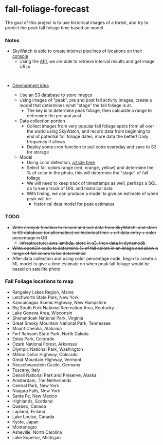 # fall-foliage-forecast

The goal of this project is to use historical images of a forest, and try to predict the peak fall foliage time based on model

### Notes
- SkyWatch is able to create interval pipelines of locations on their [console](https://console.earthcache.com/)
    - Using the [API](https://api-docs.earthcache.com/#tag/intervalResults/operation/intervalResultsList), we are able to retrieve interval results and get image URLs
<br/>

- <u>Development idea</u>

    - Use an S3 database to store images
    - Using images of "peak", pre and post fall activity images, create a model that determines what "stage" the fall foliage is at.
        - The key is to determine peak foliage, then calculate a range to determine the pre and post
    - Data collection portion
        - Collect images from very popular fall foliage spots from all over the world using SkyWatch, and record data from beginning to end of potential fall foliage dates, more data the better! Daily frequency if allows
        - Deploy some cron function to pull code everyday and save to S3 for storage
    - Model
        - Using color detection, [article here](https://pyimagesearch.com/2014/08/04/opencv-python-color-detection/)
        - Select fall colors range (red, orange, yellow) and determine the % of color in the photo, this will determine the "stage" of fall foliage
        - We will need to keep track of timestamps as well, perhaps a SQL db to keep track of URL and historical data
        - With timing, we can produce a model to give an estimate of when peak will be
            - historical data model for peak estimates

### TODO
- <s>Write cronjob function to record and pull data from SkyWatch, and store to S3 database (or alternative) w/ historical time + url data entry + color percentage in DB
    - infrastructure: aws lambda, store in s3, then data in dynamodb</s>
- <s>Write openCV code to determine % of fall colors in an image and allow a range of fall colors to be determined</s>
- After data collection and using color percentage code, begin to create a ML model to give a time estimate on when peak fall foliage would be based on satellite photo


### Fall Foliage locations to map
- Rangeley Lakes Region, Maine
- Letchworth State Park, New York
- Kancamagus Scenic Highway, New Hampshire
- Big South Fork National Recreation Area, Kentucky
- Lake Geneva Area, Wisconsin
- Shenandoah National Park, Virginia
- Great Smoky Mountain National Park, Tennessee
- Mount Cheaha, Alabama
- Fort Ransom State Park, North Dakota
- Estes Park, Colorado
- Ozark National Forest, Arkansas
- Olympic National Park, Washington
- Million Dollar Highway, Colorado
- Great Mountain Highway, Vermont
- Neuschwanstein Castle, Germany
- Tuscany, Italy
- Denali National Park and Preserve, Alaska
- Amsterdam, The Netherlands
- Central Park, New York
- Niagara Falls, New York
- Santa Fe, New Mexico
- Highlands, Scotland
- Quebec, Canada
- Lapland, Finland
- Lake Louise, Canada
- Kyoto, Japan
- Montenegro
- Asheville, North Carolina
- Lake Superior, Michigan